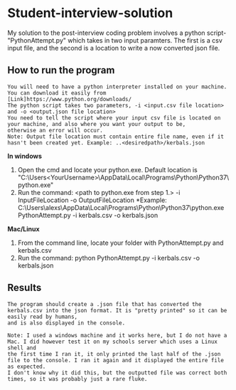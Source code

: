 # Student-interview-solution
My solution to the post-interview coding problem involves a python script-"PythonAttempt.py" which takes in two input paramters.
The first is a csv input file, and the second is a location to write a now converted json file.

## How to run the program
	You will need to have a python interpreter installed on your machine. You can download it easily from [Link]https://www.python.org/downloads/
	The python script takes two parameters, -i <input.csv file location> and -o <output.json file location>
	You need to tell the script where your input csv file is located on your machine, and also where you want your output to be,
	otherwise an error will occur.
	Note: Output file location must contain entire file name, even if it hasn't been created yet. Example: ..<desiredpath>/kerbals.json
	
**In windows**
1. Open the cmd and locate your python.exe. Default location is "C:\Users\<YourUsername>\AppData\Local\Programs\Python\Python37\python.exe"
2. Run the command: <path to python.exe from step 1.> <path to PythonAttempt.py> -i InputFileLocation -o OutputFileLocation
	*Example: C:\Users\alexs\AppData\Local\Programs\Python\Python37\python.exe PythonAttempt.py -i kerbals.csv -o kerbals.json

**Mac/Linux**
1. From the command line, locate your folder with PythonAttempt.py and kerbals.csv
2. Run the command: python PythonAttempt.py -i kerbals.csv -o kerbals.json
	
## Results
	The program should create a .json file that has converted the kerbals.csv into the json format. It is "pretty printed" so it can be easily read by humans, 
	and is also displayed in the console. 
	
	Note: I used a windows machine and it works here, but I do not have a Mac. I did however test it on my schools server which uses a Linux shell and 
	the first time I ran it, it only printed the last half of the .json file to the console. I ran it again and it displayed the entire file as expected.
	I don't know why it did this, but the outputted file was correct both times, so it was probably just a rare fluke.
